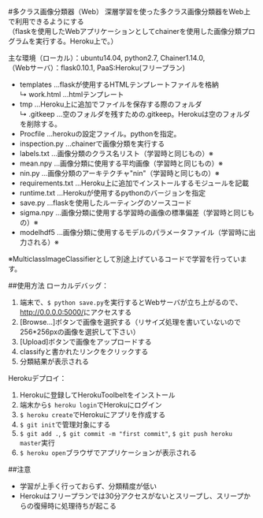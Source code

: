 #多クラス画像分類器（Web）
深層学習を使った多クラス画像分類器をWeb上で利用できるようにする  
（flaskを使用したWebアプリケーションとしてchainerを使用した画像分類プログラムを実行する。Heroku上で。）  
  
主な環境（ローカル）：ubuntu14.04, python2.7, Chainer1.14.0,  
		（Webサーバ）：flask0.10.1, PaaS:Heroku(フリープラン)  


* templates			...flaskが使用するHTMLテンプレートファイルを格納  
	↳	work.html		...htmlテンプレート  
* tmp				...Heroku上に追加でファイルを保存する際のフォルダ  
	↳	.gitkeep		...空のフォルダを残すための.gitkeep。Herokuは空のフォルダを削除する。  
* Procfile			...herokuの設定ファイル。pythonを指定。  
* inspection.py			...chainerで画像分類を実行する  
* labels.txt			...画像分類のクラス名リスト（学習時と同じもの）※  
* mean.npy			...画像分類に使用する平均画像（学習時と同じもの）※  
* nin.py			...画像分類のアーキテクチャ"nin"（学習時と同じもの）※  
* requirements.txt		...Heroku上に追加でインストールするモジュールを記載  
* runtime.txt			...Herokuが使用するpythonのバージョンを指定  
* save.py			...flaskを使用したルーティングのソースコード  
* sigma.npy			...画像分類に使用する学習時の画像の標準偏差（学習時と同じもの）※  
* modelhdf5			...画像分類に使用するモデルのパラメータファイル（学習時に出力される）※  
  
※MulticlassImageClassifierとして別途上げているコードで学習を行っています。
  
  
##使用方法
ローカルデバッグ：  
1. 端末で、`$ python save.py`を実行するとWebサーバが立ち上がるので、<http://0.0.0.0:5000/>にアクセスする  
2. [Browse...]ボタンで画像を選択する（リサイズ処理を書いていないので256*256pxの画像を選択して下さい）  
3. [Upload]ボタンで画像をアップロードする  
4. classifyと書かれたリンクをクリックする  
5. 分類結果が表示される  
  
Herokuデプロイ：  
1. Herokuに登録してHerokuToolbeltをインストール  
2. 端末から`$ heroku login`でHerokuにログイン  
3. `$ heroku create`でHerokuにアプリを作成する  
4. `$ git init`で管理対象にする  
5. `$ git add .`, `$ git commit -m "first commit"`, `$ git push heroku master`実行  
6. `$ heroku open`ブラウザでアプリケーションが表示される  
  
  
##注意
* 学習が上手く行っておらず、分類精度が低い
* Herokuはフリープランでは30分アクセスがないとスリープし、スリープからの復帰時に処理待ちが起こる
